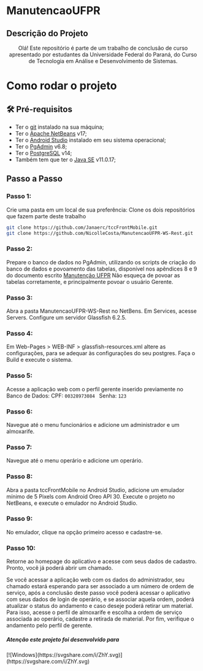 # ManutencaoUFPR



## Descrição do Projeto
<p align="center">Olá! Este repositório é parte de um trabalho de conclusão de curso apresentado por estudantes da Universidade Federal do Paraná, do Curso de Tecnologia em Análise e Desenvolvimento de Sistemas.</p>


# Como rodar o projeto

## 🛠 Pré-requisitos

- Ter o [git](https://git-scm.com/book/en/v2/Getting-Started-Installing-Git) instalado na sua máquina;
- Ter o [Apache NetBeans](https://netbeans.apache.org/download/archive/index.html) v17;
- Ter o [Android Studio](https://developer.android.com/studio) instalado em seu sistema operacional;
- Ter o [PgAdmin](https://www.pgadmin.org/download/)  v6.8; 
- Ter o [PostgreSQL](https://www.postgresql.org/download/)  v14;
- Também tem que ter o [Java SE](https://www.java.com/pt-BR/download/ie_manual.jsp?locale=pt_BR) v11.0.17;



## Passo a Passo

### Passo 1:

Crie uma pasta em um local de sua preferência: 
Clone os dois repositórios que fazem parte deste trabalho

```bash
git clone https://github.com/Janaerc/tccFrontMobile.git
git clone https://github.com/NicolleCosta/ManutencaoUFPR-WS-Rest.git
```

### Passo 2:
Prepare o banco de dados no PgAdmin, utilizando os scripts de criação do banco de dados e povoamento das tabelas, disponível nos apêndices 8 e 9 do documento escrito [Manutenção UFPR](https://github.com/Janaerc/tccFrontMobile/blob/master/TCC%20-%20Manuten%C3%A7%C3%A3o%20UFPR.pdf) 
Não esqueça de povoar as tabelas corretamente, e principalmente povoar o usuário Gerente.

### Passo 3:
Abra a pasta ManutencaoUFPR-WS-Rest no NetBens.
Em Services, acesse Servers.
Configure um servidor Glassfish 6.2.5.


### Passo 4:
Em Web-Pages > WEB-INF > glassfish-resources.xml altere as configurações, para se adequar às configurações do seu postgres.
Faça o Build e execute o sistema.

### Passo 5:
Acesse a aplicação web com o perfil gerente inserido previamente no Banco de Dados:
 	CPF:  ```00328973084 ```
	Senha:  ```123 ```

### Passo 6:
Navegue até o menu funcionários e adicione um administrador e um almoxarife.

### Passo 7:
Navegue até o menu operário e adicione um operário.

### Passo 8:
Abra a pasta tccFrontMobile no Android Studio, adicione um emulador mínimo de 5 Pixels com Android Oreo API 30. Execute o projeto no NetBeans, e execute o emulador no Android Studio.

### Passo 9:
No emulador, clique na opção primeiro acesso e cadastre-se.

### Passo 10:
Retorne ao homepage do aplicativo e acesse com seus dados de cadastro.
Pronto, você já poderá abrir um chamado.

Se você acessar a aplicação web com os dados do administrador, seu chamado estará esperando para ser associado a um número de ordem de serviço, após a conclusão deste passo você poderá acessar o aplicativo com seus dados de login de operário, e se associar aquela ordem, poderá atualizar o status do andamento e caso deseje poderá retirar um material. Para isso, acesse o perfil de almoxarife e escolha a ordem de serviço associada ao operário, cadastre a retirada de material. Por fim, verifique o andamento pelo perfil de gerente.



<h5> Atenção este projeto foi desenvolvido para </h5> [![Windows](https://svgshare.com/i/ZhY.svg)](https://svgshare.com/i/ZhY.svg)
